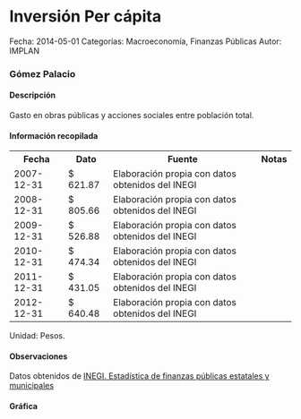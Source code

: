 Inversión Per cápita
=====

Fecha: 2014-05-01
Categorías: Macroeconomía, Finanzas Públicas
Autor: IMPLAN

### Gómez Palacio

#### Descripción

Gasto en obras públicas y acciones sociales entre población total.

#### Información recopilada

<table class="table table-hover table-bordered">
  <tr><th>Fecha</th><th>Dato</th><th>Fuente</th><th>Notas</th></tr>
  <tr><td>2007-12-31</td><td>$ 621.87</td><td>Elaboración propia con datos obtenidos del INEGI</td><td></td></tr>
  <tr><td>2008-12-31</td><td>$ 805.66</td><td>Elaboración propia con datos obtenidos del INEGI</td><td></td></tr>
  <tr><td>2009-12-31</td><td>$ 526.88</td><td>Elaboración propia con datos obtenidos del INEGI</td><td></td></tr>
  <tr><td>2010-12-31</td><td>$ 474.34</td><td>Elaboración propia con datos obtenidos del INEGI</td><td></td></tr>
  <tr><td>2011-12-31</td><td>$ 431.05</td><td>Elaboración propia con datos obtenidos del INEGI</td><td></td></tr>
  <tr><td>2012-12-31</td><td>$ 640.48</td><td>Elaboración propia con datos obtenidos del INEGI</td><td></td></tr>
</table>

Unidad: Pesos.

#### Observaciones

Datos obtenidos de [INEGI. Estadística de finanzas públicas estatales y municipales](http://www.inegi.org.mx/sistemas/olap/Proyectos/bd/continuas/finanzaspublicas/FPMun.asp?s=est&c=11289&proy=efipem_fmun)

#### Gráfica

<div id="Morrisgkneboyf" class="grafica"></div>
  <!-- JAVASCRIPT DE LA GRAFICA EN Morrisgkneboyf -->
  <script>
  new Morris.Bar({
    element: 'Morrisgkneboyf',
    data: [
      { fecha: '2007-12-31', dato: 621.87 },
      { fecha: '2008-12-31', dato: 805.66 },
      { fecha: '2009-12-31', dato: 526.88 },
      { fecha: '2010-12-31', dato: 474.34 },
      { fecha: '2011-12-31', dato: 431.05 },
      { fecha: '2012-12-31', dato: 640.48 }
    ],
    xkey: 'fecha',
    ykeys: ['dato'],
    labels: ['Dato']
  });
  </script>
